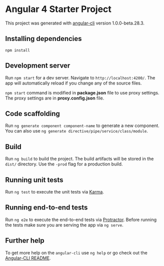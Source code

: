 # Angular 4 Starter Project

This project was generated with [angular-cli](https://github.com/angular/angular-cli) version 1.0.0-beta.28.3.

## Installing dependencies
`npm install`

## Development server
Run `npm start` for a dev server. Navigate to `http://localhost:4200/`. The app will automatically reload if you change any of the source files.

`npm start` command is modified in __package.json__ file to use proxy settings. The proxy settings are in __proxy.config.json__ file.

## Code scaffolding

Run `ng generate component component-name` to generate a new component. You can also use `ng generate directive/pipe/service/class/module`.

## Build

Run `ng build` to build the project. The build artifacts will be stored in the `dist/` directory. Use the `-prod` flag for a production build.

## Running unit tests

Run `ng test` to execute the unit tests via [Karma](https://karma-runner.github.io).

## Running end-to-end tests

Run `ng e2e` to execute the end-to-end tests via [Protractor](http://www.protractortest.org/).
Before running the tests make sure you are serving the app via `ng serve`.

## Further help

To get more help on the `angular-cli` use `ng help` or go check out the [Angular-CLI README](https://github.com/angular/angular-cli/blob/master/README.md).
